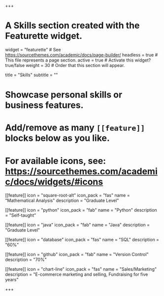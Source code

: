 +++
# A Skills section created with the Featurette widget.
widget = "featurette"  # See https://sourcethemes.com/academic/docs/page-builder/
headless = true  # This file represents a page section.
active = true  # Activate this widget? true/false
weight = 30  # Order that this section will appear.

title = "Skills"
subtitle = ""

# Showcase personal skills or business features.
# 
# Add/remove as many `[[feature]]` blocks below as you like.
# 
# For available icons, see: https://sourcethemes.com/academic/docs/widgets/#icons

[[feature]]
  icon = "square-root-alt"
  icon_pack = "fas"
  name = "Mathematical Analysis"
  description = "Graduate Level"

[[feature]]
  icon = "python"
  icon_pack = "fab"
  name = "Python"
  description = "Self-taught"
  
[[feature]]
  icon = "java"
  icon_pack = "fab"
  name = "Java"
  description = "Graduate Level"  
  
[[feature]]
  icon = "database"
  icon_pack = "fas"
  name = "SQL"
  description = "60%"

[[feature]]
  icon = "github"
  icon_pack = "fab"
  name = "Version Control"
  description = "70%"

[[feature]]
  icon = "chart-line"
  icon_pack = "fas"
  name = "Sales/Marketing"
  description = "E-commerce marketing and selling, Fundraising for five years"

+++
